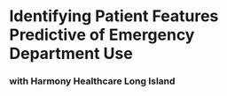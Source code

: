 # Identifying Patient Features Predictive of Emergency Department Use
### with Harmony Healthcare Long Island
